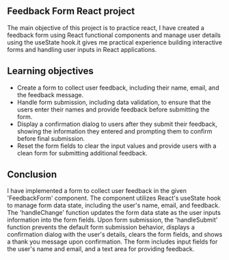 ## Feedback Form React project
The main objective of this project is to practice react, I have created a feedback form using React functional components and manage user details using the useState hook.it gives me practical experience building interactive forms and handling user inputs in React applications.

## Learning objectives

- Create a form to collect user feedback, including their name, email, and the feedback message.
- Handle form submission, including data validation, to ensure that the users enter their names and provide feedback before submitting the form.
- Display a confirmation dialog to users after they submit their feedback, showing the information they entered and prompting them to confirm before final submission.
- Reset the form fields to clear the input values and provide users with a clean form for submitting additional feedback.

## Conclusion
I have implemented a form to collect user feedback in the given 'FeedbackForm' component. The component utilizes React's useState hook to manage form data state, including the user's name, email, and feedback.
The 'handleChange' function updates the form data state as the user inputs information into the form fields. Upon form submission, the 'handleSubmit' function prevents the default form submission behavior, displays a confirmation dialog with the user's details, clears the form fields, and shows a thank you message upon confirmation.
The form includes input fields for the user's name and email, and a text area for providing feedback.